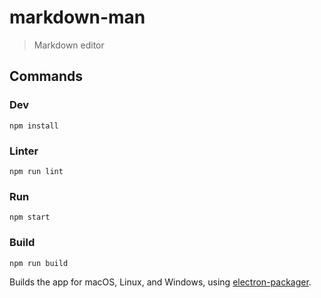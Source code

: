 # markdown-man

> Markdown editor

## Commands

### Dev

```
npm install
```

### Linter

```
npm run lint
```

### Run

```
npm start
```

### Build

```
npm run build
```

Builds the app for macOS, Linux, and Windows, using [electron-packager](https://github.com/electron-userland/electron-packager).

